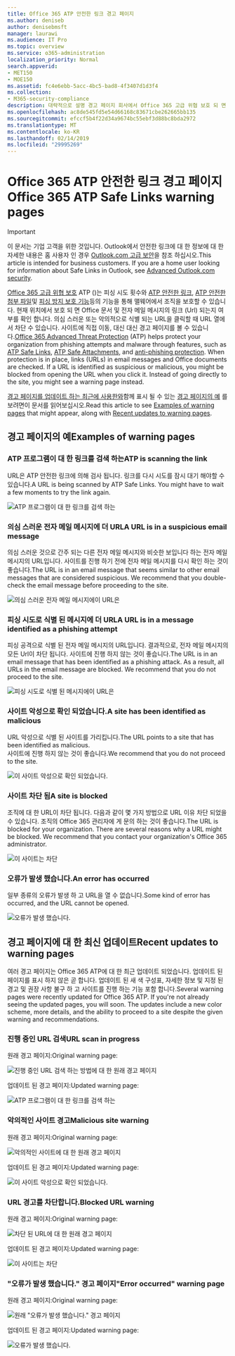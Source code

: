```yaml
---
title: Office 365 ATP 안전한 링크 경고 페이지
ms.author: deniseb
author: denisebmsft
manager: laurawi
ms.audience: IT Pro
ms.topic: overview
ms.service: o365-administration
localization_priority: Normal
search.appverid:
- MET150
- MOE150
ms.assetid: fc4e6ebb-5acc-4bc5-bad8-4f3407d1d3f4
ms.collection:
- M365-security-compliance
description: 대략적으로 설명 경고 페이지 회사에서 Office 365 고급 위협 보호 되 면 표시 될 수 있습니다.
ms.openlocfilehash: ac8de545fd5e54d66168c83671cbe262665bb135
ms.sourcegitcommit: efccf5b4f22d34a9674bc55ebf3d88bc8bda2972
ms.translationtype: MT
ms.contentlocale: ko-KR
ms.lasthandoff: 02/14/2019
ms.locfileid: "29995269"
---
```

# <a name="office-365-atp-safe-links-warning-pages"></a><span data-ttu-id="634bb-103">Office 365 ATP 안전한 링크 경고 페이지</span><span class="sxs-lookup"><span data-stu-id="634bb-103">Office 365 ATP Safe Links warning pages</span></span>

> [!IMPORTANT]
> <span data-ttu-id="634bb-p101">이 문서는 기업 고객을 위한 것입니다. Outlook에서 안전한 링크에 대 한 정보에 대 한 자세한 내용은 홈 사용자 인 경우 [Outlook.com 고급 보안](https://support.office.com/article/advanced-outlook-com-security-for-office-365-subscribers-882d2243-eab9-4545-a58a-b36fee4a46e2)을 참조 하십시오.</span><span class="sxs-lookup"><span data-stu-id="634bb-p101">This article is intended for business customers. If you are a home user looking for information about Safe Links in Outlook, see [Advanced Outlook.com security](https://support.office.com/article/advanced-outlook-com-security-for-office-365-subscribers-882d2243-eab9-4545-a58a-b36fee4a46e2).</span></span>

<span data-ttu-id="634bb-p102">[Office 365 고급 위협 보호](office-365-atp.md) ATP ()는 피싱 시도 횟수와 [ATP 안전한 링크](atp-safe-links.md), [ATP 안전한 첨부 파일](atp-safe-attachments.md)및 [피싱 방지 보호 기능](anti-phishing-protection.md)등의 기능을 통해 맬웨어에서 조직을 보호할 수 있습니다. 현재 위치에서 보호 되 면 Office 문서 및 전자 메일 메시지의 링크 (Url) 되는지 여부를 확인 합니다. 의심 스러운 또는 악의적으로 식별 되는 URL을 클릭할 때 URL 열에서 차단 수 있습니다. 사이트에 직접 이동, 대신 대신 경고 페이지를 볼 수 있습니다.</span><span class="sxs-lookup"><span data-stu-id="634bb-p102">[Office 365 Advanced Threat Protection](office-365-atp.md) (ATP) helps protect your organization from phishing attempts and malware through features, such as [ATP Safe Links](atp-safe-links.md), [ATP Safe Attachments](atp-safe-attachments.md), and [anti-phishing protection](anti-phishing-protection.md). When protection is in place, links (URLs) in email messages and Office documents are checked. If a URL is identified as suspicious or malicious, you might be blocked from opening the URL when you click it. Instead of going directly to the site, you might see a warning page instead.</span></span> 
  
<span data-ttu-id="634bb-110">[경고 페이지를 업데이트 하는 최근에 사용한와](atp-safe-links-warning-pages.md#updates)함께 표시 될 수 있는 [경고 페이지의 예](atp-safe-links-warning-pages.md#examples) 를 보려면이 문서를 읽어보십시오.</span><span class="sxs-lookup"><span data-stu-id="634bb-110">Read this article to see [Examples of warning pages](atp-safe-links-warning-pages.md#examples) that might appear, along with [Recent updates to warning pages](atp-safe-links-warning-pages.md#updates).</span></span>
  
## <a name="examples-of-warning-pages"></a><span data-ttu-id="634bb-111">경고 페이지의 예</span><span class="sxs-lookup"><span data-stu-id="634bb-111">Examples of warning pages</span></span>

### <a name="atp-is-scanning-the-link"></a><span data-ttu-id="634bb-112">ATP 프로그램이 대 한 링크를 검색 하는</span><span class="sxs-lookup"><span data-stu-id="634bb-112">ATP is scanning the link</span></span>

<span data-ttu-id="634bb-p103">URL은 ATP 안전한 링크에 의해 검사 됩니다. 링크를 다시 시도를 잠시 대기 해야할 수 있습니다.</span><span class="sxs-lookup"><span data-stu-id="634bb-p103">A URL is being scanned by ATP Safe Links. You might have to wait a few moments to try the link again.</span></span>

![ATP 프로그램이 대 한 링크를 검색 하는](media/ee8dd5ed-6b91-4248-b054-12b719e8d0ed.png)

### <a name="a-url-is-in-a-suspicious-email-message"></a><span data-ttu-id="634bb-116">의심 스러운 전자 메일 메시지에 더 URL</span><span class="sxs-lookup"><span data-stu-id="634bb-116">A URL is in a suspicious email message</span></span>

<span data-ttu-id="634bb-p104">의심 스러운 것으로 간주 되는 다른 전자 메일 메시지와 비슷한 보입니다 하는 전자 메일 메시지의 URL입니다. 사이트를 진행 하기 전에 전자 메일 메시지를 다시 확인 하는 것이 좋습니다.</span><span class="sxs-lookup"><span data-stu-id="634bb-p104">The URL is in an email message that seems similar to other email messages that are considered suspicious. We recommend that you double-check the email message before proceeding to the site.</span></span>

![의심 스러운 전자 메일 메시지에이 URL은](media/33f57923-23e3-4b0f-838b-6ad589ba897b.png)

### <a name="a-url-is-in-a-message-identified-as-a-phishing-attempt"></a><span data-ttu-id="634bb-120">피싱 시도로 식별 된 메시지에 더 URL</span><span class="sxs-lookup"><span data-stu-id="634bb-120">A URL is in a message identified as a phishing attempt</span></span>

<span data-ttu-id="634bb-p105">피싱 공격으로 식별 된 전자 메일 메시지의 URL입니다. 결과적으로, 전자 메일 메시지의 모든 Url이 차단 됩니다. 사이트에 진행 하지 않는 것이 좋습니다.</span><span class="sxs-lookup"><span data-stu-id="634bb-p105">The URL is in an email message that has been identified as a phishing attack. As a result, all URLs in the email message are blocked. We recommend that you do not proceed to the site.</span></span>

![피싱 시도로 식별 된 메시지에이 URL은](media/6e544a28-0604-4821-aba6-d5a57bb917e5.png)

### <a name="a-site-has-been-identified-as-malicious"></a><span data-ttu-id="634bb-125">사이트 악성으로 확인 되었습니다.</span><span class="sxs-lookup"><span data-stu-id="634bb-125">A site has been identified as malicious</span></span>

<span data-ttu-id="634bb-126">URL 악성으로 식별 된 사이트를 가리킵니다.</span><span class="sxs-lookup"><span data-stu-id="634bb-126">The URL points to a site that has been identified as malicious.</span></span>  <br/> <span data-ttu-id="634bb-127">사이트에 진행 하지 않는 것이 좋습니다.</span><span class="sxs-lookup"><span data-stu-id="634bb-127">We recommend that you do not proceed to the site.</span></span>

![이 사이트 악성으로 확인 되었습니다.](media/058883c8-23f0-4672-9c1c-66b084796177.png)

### <a name="a-site-is-blocked"></a><span data-ttu-id="634bb-129">사이트 차단 됨</span><span class="sxs-lookup"><span data-stu-id="634bb-129">A site is blocked</span></span>

<span data-ttu-id="634bb-p106">조직에 대 한 URL이 차단 됩니다. 다음과 같이 몇 가지 방법으로 URL 이유 차단 되었을 수 있습니다. 조직의 Office 365 관리자에 게 문의 하는 것이 좋습니다.</span><span class="sxs-lookup"><span data-stu-id="634bb-p106">The URL is blocked for your organization. There are several reasons why a URL might be blocked. We recommend that you contact your organization's Office 365 administrator.</span></span>

![이 사이트는 차단](media/6b4bda2d-a1e6-419e-8b10-588e83c3af3f.png)

### <a name="an-error-has-occurred"></a><span data-ttu-id="634bb-134">오류가 발생 했습니다.</span><span class="sxs-lookup"><span data-stu-id="634bb-134">An error has occurred</span></span>

<span data-ttu-id="634bb-135">일부 종류의 오류가 발생 하 고 URL을 열 수 없습니다.</span><span class="sxs-lookup"><span data-stu-id="634bb-135">Some kind of error has occurred, and the URL cannot be opened.</span></span>

![오류가 발생 했습니다.](media/2f7465a4-1cf4-4c1c-b7d4-3c07e4b795b4.png)

## <a name="recent-updates-to-warning-pages"></a><span data-ttu-id="634bb-137">경고 페이지에 대 한 최신 업데이트</span><span class="sxs-lookup"><span data-stu-id="634bb-137">Recent updates to warning pages</span></span>

<span data-ttu-id="634bb-p107">여러 경고 페이지는 Office 365 ATP에 대 한 최근 업데이트 되었습니다. 업데이트 된 페이지를 표시 하지 않은 곧 합니다. 업데이트 된 새 색 구성표, 자세한 정보 및 지정 된 경고 및 권장 사항 불구 하 고 사이트를 진행 하는 기능 포함 합니다.</span><span class="sxs-lookup"><span data-stu-id="634bb-p107">Several warning pages were recently updated for Office 365 ATP. If you're not already seeing the updated pages, you will soon. The updates include a new color scheme, more details, and the ability to proceed to a site despite the given warning and recommendations.</span></span>

### <a name="url-scan-in-progress"></a><span data-ttu-id="634bb-141">진행 중인 URL 검색</span><span class="sxs-lookup"><span data-stu-id="634bb-141">URL scan in progress</span></span>

<span data-ttu-id="634bb-142">원래 경고 페이지:</span><span class="sxs-lookup"><span data-stu-id="634bb-142">Original warning page:</span></span>

![진행 중인 URL 검색 하는 방법에 대 한 원래 경고 페이지](media/04368763-763f-43d6-94a4-a48291d36893.png)

<span data-ttu-id="634bb-144">업데이트 된 경고 페이지:</span><span class="sxs-lookup"><span data-stu-id="634bb-144">Updated warning page:</span></span>

![ATP 프로그램이 대 한 링크를 검색 하는](media/ee8dd5ed-6b91-4248-b054-12b719e8d0ed.png)

### <a name="malicious-site-warning"></a><span data-ttu-id="634bb-146">악의적인 사이트 경고</span><span class="sxs-lookup"><span data-stu-id="634bb-146">Malicious site warning</span></span>

<span data-ttu-id="634bb-147">원래 경고 페이지:</span><span class="sxs-lookup"><span data-stu-id="634bb-147">Original warning page:</span></span>

![악의적인 사이트에 대 한 원래 경고 페이지](media/b9efda09-6dd8-46ef-82cb-56e4d538b8f5.png)

<span data-ttu-id="634bb-149">업데이트 된 경고 페이지:</span><span class="sxs-lookup"><span data-stu-id="634bb-149">Updated warning page:</span></span>

![이 사이트 악성으로 확인 되었습니다.](media/058883c8-23f0-4672-9c1c-66b084796177.png)

### <a name="blocked-url-warning"></a><span data-ttu-id="634bb-151">URL 경고를 차단합니다.</span><span class="sxs-lookup"><span data-stu-id="634bb-151">Blocked URL warning</span></span>

<span data-ttu-id="634bb-152">원래 경고 페이지:</span><span class="sxs-lookup"><span data-stu-id="634bb-152">Original warning page:</span></span>

![차단 된 URL에 대 한 원래 경고 페이지](media/3d6ba028-30bf-45fc-958e-d3aad3defc83.png)

<span data-ttu-id="634bb-154">업데이트 된 경고 페이지:</span><span class="sxs-lookup"><span data-stu-id="634bb-154">Updated warning page:</span></span>

![이 사이트는 차단](media/6b4bda2d-a1e6-419e-8b10-588e83c3af3f.png)

### <a name="error-occurred-warning-page"></a><span data-ttu-id="634bb-156">"오류가 발생 했습니다." 경고 페이지</span><span class="sxs-lookup"><span data-stu-id="634bb-156">"Error occurred" warning page</span></span>

<span data-ttu-id="634bb-157">원래 경고 페이지:</span><span class="sxs-lookup"><span data-stu-id="634bb-157">Original warning page:</span></span>

![원래 "오류가 발생 했습니다." 경고 페이지](media/9aaa4383-2f23-48be-bdaa-8efbcb2acc70.png)

<span data-ttu-id="634bb-159">업데이트 된 경고 페이지:</span><span class="sxs-lookup"><span data-stu-id="634bb-159">Updated warning page:</span></span>

![오류가 발생 했습니다.](media/2f7465a4-1cf4-4c1c-b7d4-3c07e4b795b4.png)
   
